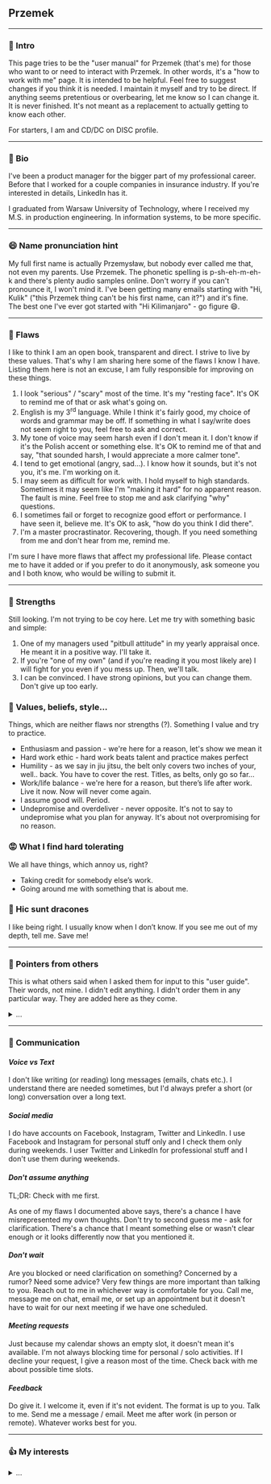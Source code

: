 ## Przemek

---

### 👋 Intro

This page tries to be the "user manual" for Przemek (that's me) for those who want to or need to interact with Przemek. In other words, it's a "how to work with me" page. It is intended to be helpful. Feel free to suggest changes if you think it is needed. I maintain it myself and try to be direct. If anything seems pretentious or overbearing, let me know so I can change it. It is never finished. It's not meant as a replacement to actually getting to know each other.

For starters, I am and CD/DC on DISC profile.

---

### 📜 Bio

I've been a product manager for the bigger part of my professional career. Before that I worked for a couple companies in insurance industry. If you're interested in details, LinkedIn has it.

I graduated from Warsaw University of Technology, where I received my M.S. in production engineering. In information systems, to be more specific.

---

### 😄 Name pronunciation hint

My full first name is actually Przemysław, but nobody ever called me that, not even my parents. Use Przemek. The phonetic spelling is p-sh-eh-m-eh-k and there's plenty audio samples online. Don't worry if you can't pronounce it, I won't mind it. I've been getting many emails starting with "Hi, Kulik" ("this Przemek thing can't be his first name, can it?") and it's fine. The best one I've ever got started with "Hi Kilimanjaro" - go figure 😄.

---

### 🍅 Flaws

I like to think I am an open book, transparent and direct. I strive to live by these values. That's why I am sharing here some of the flaws I know I have. Listing them here is not an excuse, I am fully responsible for improving on these things.

1. I look "serious" / "scary" most of the time. It's my "resting face". It's OK to remind me of that or ask what's going on.
2. English is my 3<sup>rd</sup> language. While I think it's fairly good, my choice of words and grammar may be off. If something in what I say/write does not seem right to you, feel free to ask and correct.
3. My tone of voice may seem harsh even if I don't mean it. I don't know if it's the Polish accent or something else. It's OK to remind me of that and say, "that sounded harsh, I would appreciate a more calmer tone".
4. I tend to get emotional (angry, sad...). I know how it sounds, but it's not you, it's me. I'm working on it.
5. I may seem as difficult for work with. I hold myself to high standards. Sometimes it may seem like I'm "making it hard" for no apparent reason. The fault is mine. Feel free to stop me and ask clarifying "why" questions.
6. I sometimes fail or forget to recognize good effort or performance. I have seen it, believe me. It's OK to ask, "how do you think I did there".
7. I'm a master procrastinator. Recovering, though. If you need something from me and don't hear from me, remind me.

I'm sure I have more flaws that affect my professional life. Please contact me to have it added or if you prefer to do it anonymously, ask someone you and I both know, who would be willing to submit it.

---

### 🌟 Strengths

Still looking. I'm not trying to be coy here. Let me try with something basic and simple:

1. One of my managers used "pitbull attitude" in my yearly appraisal once. He meant it in a positive way. I'll take it.
2. If you're "one of my own" (and if you're reading it you most likely are) I will fight for you even if you mess up. Then, we'll talk.
3. I can be convinced. I have strong opinions, but you can change them. Don't give up too early.

### 💜 Values, beliefs, style... ###

Things, which are neither flaws nor strengths (?). Something I value and try to practice.

- Enthusiasm and passion - we're here for a reason, let's show we mean it
- Hard work ethic - hard work beats talent and practice makes perfect
- Humility - as we say in jiu jitsu, the belt only covers two inches of your, well.. back. You have to cover the rest. Titles, as belts, only go so far...
- Work/life balance - we're here for a reason, but there’s life after work. Live it now. Now will never come again.
- I assume good will. Period.
- Undepromise and overdeliver - never opposite. It's not to say to undepromise what you plan for anyway. It's about not overpromising for no reason.

### 😡 What I find hard tolerating ###

We all have things, which annoy us, right?

- Taking credit for somebody else’s work.
- Going around me with something that is about me.

### 🐉 Hic sunt dracones ###

I like being right. I usually know when I don’t know. If you see me out of my depth, tell me. Save me!

---

### 🚦 Pointers from others

This is what others said when I asked them for input to this "user guide". Their words, not mine. I didn't edit anything. I didn't order them in any particular way. They are added here as they come.

<details>

<summary>...</summary>

- Be direct and cut to the chase if you want to make an approach
- Before the approach, do your home work, ensure it is something that means business to Przemek
- Expect him to say, "Don't make your lack of planning my crisis." He will make it clear but will endeavor to help/do the right thing. This applies for the cross-functional teams. If you are his team member, he makes you comfortable and guides you out of the crisis.
- Expect him to challenge the worthiness of anything you expect him to be engaging with - He values his time/effort and it is fair.
- Respect his priorities - It doesn't matter however entitled you think your priorities are! Also, at a glance, he may come across as someone not respecting yours, but believe me, he does.
- When he says, 'No' - he means it. Don't be naïve and try escalations. The battle will only become harder and statistics suggest, he will eventually win. Focus your efforts on understanding his rationale behind the 'No' - your peace lies there!
- When talking with Przemek, you might get the impression that he is ignoring you, he's not.  He is usually thinking about 12 things at once. So, in fact he IS listening.  Don’t take it personally.
- Talking directly with Przemek is MUCH better than email.  In person is even BETTER. If you have a quick question, then ping him or do a quick call and turn ON your camera.
- Przemek is extremely work/life balance oriented. If you have or require any personal time, then let him know what is going on in your life and he will listen and offer good advice. It’s not all about work.
- If you do your job, then you will be rewarded so just do your damn job.
- Przemek is not hands on. Occasionally he will ask to see what is going on in certain areas, but for the most part will trust you in your decision making.
- When you have one on one meetings, he will eventually start to answer emails. This in the signal to end the meeting.
- He has two cats, one named Xerox and another I never see so have no idea what its name is. To be frank I call most cats “Cat” anyway.
- Put thought into your meetings with Przemek, have an agenda and go through it. Even if it’s in your head. He will appreciate that.
- If you treat Przemek with respect, it will be returned.

</details>

---

### 💬 Communication

#### ***Voice vs Text***

I don't like writing (or reading) long messages (emails, chats etc.). I understand there are needed sometimes, but I'd always prefer a short (or long) conversation over a long text.

#### ***Social media***

I do have accounts on Facebook, Instagram, Twitter and LinkedIn. I use Facebook and Instagram for personal stuff only and I check them only during weekends.
I user Twitter and LinkedIn for professional stuff and I don't use them during weekends.

#### ***Don't assume anything***

TL;DR: Check with me first.

As one of my flaws I documented above says, there's a chance I have misrepresented my own thoughts. Don't try to second guess me - ask for clarification. There's a chance that I meant something else or wasn't clear enough or it looks differently now that you mentioned it.

#### ***Don't wait***

Are you blocked or need clarification on something? Concerned by a rumor? Need some advice? Very few things are more important than talking to you. Reach out to me in whichever way is comfortable for you. Call me, message me on chat, email me, or set up an appointment but it doesn't have to wait for our next meeting if we have one scheduled.

#### ***Meeting requests***

Just because my calendar shows an empty slot, it doesn't mean it's available. I'm not always blocking time for personal / solo activities. If I decline your request, I give a reason most of the time. Check back with me about possible time slots.

#### ***Feedback***

Do give it. I welcome it, even if it's not evident. The format is up to you. Talk to me. Send me a message / email. Meet me after work (in person or remote). Whatever works best for you.

---

### 👍 My interests

<details>

<summary>...</summary>

#### ***Sports***

I do a lot and and I watch some. I practice Brazlilian Jiu Jitsu (I sometimes compete). I run. I lift weights. In this order. I do something almost every day.
I played football in the past and I like watching it.

<img src="images/bjj-1.png" height="200"><img src="images/bjj-2.jpeg" height="200"><img src="images/bjj-3.jpeg" height="200">

#### ***Animals***

I love animals. I currently have 2 cats. They're awesome :)

<img src="images/kreso-ogon.jpeg" width="200"><img src="images/ogon.jpeg" width="200"><img src="images/ksero.jpeg" width="200"><img src="images/ogon-me.png" width="200">

#### ***Reading***

I like reading, a lot. Both fiction and non-fiction (less). I'm an urban fantasy fan. I can recommend some titles.

#### ***Cooking***

I like doing things in the kitchen. I cook daily meals for myself and familly and I try new things I have seen travelling.

<img src="images/pavlova.jpeg" width="200"><img src="images/tarta.jpeg" width="200"><img src="images/idli-sambar.png" width="200"><img src="images/tort.jpg" width="200">

#### ***Watching / listening***

I don't like wasting time, so when I'm in the car and not talking to somebody, I listen to podcasts. Topics vary but I stay away from politics, news etc.

---

</details>
